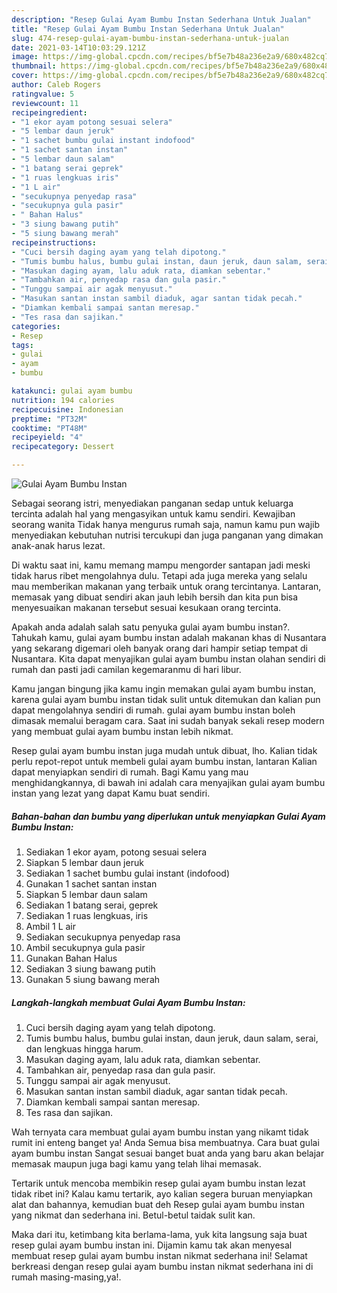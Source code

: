 ```yaml
---
description: "Resep Gulai Ayam Bumbu Instan Sederhana Untuk Jualan"
title: "Resep Gulai Ayam Bumbu Instan Sederhana Untuk Jualan"
slug: 474-resep-gulai-ayam-bumbu-instan-sederhana-untuk-jualan
date: 2021-03-14T10:03:29.121Z
image: https://img-global.cpcdn.com/recipes/bf5e7b48a236e2a9/680x482cq70/gulai-ayam-bumbu-instan-foto-resep-utama.jpg
thumbnail: https://img-global.cpcdn.com/recipes/bf5e7b48a236e2a9/680x482cq70/gulai-ayam-bumbu-instan-foto-resep-utama.jpg
cover: https://img-global.cpcdn.com/recipes/bf5e7b48a236e2a9/680x482cq70/gulai-ayam-bumbu-instan-foto-resep-utama.jpg
author: Caleb Rogers
ratingvalue: 5
reviewcount: 11
recipeingredient:
- "1 ekor ayam potong sesuai selera"
- "5 lembar daun jeruk"
- "1 sachet bumbu gulai instant indofood"
- "1 sachet santan instan"
- "5 lembar daun salam"
- "1 batang serai geprek"
- "1 ruas lengkuas iris"
- "1 L air"
- "secukupnya penyedap rasa"
- "secukupnya gula pasir"
- " Bahan Halus"
- "3 siung bawang putih"
- "5 siung bawang merah"
recipeinstructions:
- "Cuci bersih daging ayam yang telah dipotong."
- "Tumis bumbu halus, bumbu gulai instan, daun jeruk, daun salam, serai, dan lengkuas hingga harum."
- "Masukan daging ayam, lalu aduk rata, diamkan sebentar."
- "Tambahkan air, penyedap rasa dan gula pasir."
- "Tunggu sampai air agak menyusut."
- "Masukan santan instan sambil diaduk, agar santan tidak pecah."
- "Diamkan kembali sampai santan meresap."
- "Tes rasa dan sajikan."
categories:
- Resep
tags:
- gulai
- ayam
- bumbu

katakunci: gulai ayam bumbu 
nutrition: 194 calories
recipecuisine: Indonesian
preptime: "PT32M"
cooktime: "PT48M"
recipeyield: "4"
recipecategory: Dessert

---
```



![Gulai Ayam Bumbu Instan](https://img-global.cpcdn.com/recipes/bf5e7b48a236e2a9/680x482cq70/gulai-ayam-bumbu-instan-foto-resep-utama.jpg)

Sebagai seorang istri, menyediakan panganan sedap untuk keluarga tercinta adalah hal yang mengasyikan untuk kamu sendiri. Kewajiban seorang  wanita Tidak hanya mengurus rumah saja, namun kamu pun wajib menyediakan kebutuhan nutrisi tercukupi dan juga panganan yang dimakan anak-anak harus lezat.

Di waktu  saat ini, kamu memang mampu mengorder santapan jadi meski tidak harus ribet mengolahnya dulu. Tetapi ada juga mereka yang selalu mau memberikan makanan yang terbaik untuk orang tercintanya. Lantaran, memasak yang dibuat sendiri akan jauh lebih bersih dan kita pun bisa menyesuaikan makanan tersebut sesuai kesukaan orang tercinta. 



Apakah anda adalah salah satu penyuka gulai ayam bumbu instan?. Tahukah kamu, gulai ayam bumbu instan adalah makanan khas di Nusantara yang sekarang digemari oleh banyak orang dari hampir setiap tempat di Nusantara. Kita dapat menyajikan gulai ayam bumbu instan olahan sendiri di rumah dan pasti jadi camilan kegemaranmu di hari libur.

Kamu jangan bingung jika kamu ingin memakan gulai ayam bumbu instan, karena gulai ayam bumbu instan tidak sulit untuk ditemukan dan kalian pun dapat mengolahnya sendiri di rumah. gulai ayam bumbu instan boleh dimasak memalui beragam cara. Saat ini sudah banyak sekali resep modern yang membuat gulai ayam bumbu instan lebih nikmat.

Resep gulai ayam bumbu instan juga mudah untuk dibuat, lho. Kalian tidak perlu repot-repot untuk membeli gulai ayam bumbu instan, lantaran Kalian dapat menyiapkan sendiri di rumah. Bagi Kamu yang mau menghidangkannya, di bawah ini adalah cara menyajikan gulai ayam bumbu instan yang lezat yang dapat Kamu buat sendiri.

<!--inarticleads1-->

##### Bahan-bahan dan bumbu yang diperlukan untuk menyiapkan Gulai Ayam Bumbu Instan:

1. Sediakan 1 ekor ayam, potong sesuai selera
1. Siapkan 5 lembar daun jeruk
1. Sediakan 1 sachet bumbu gulai instant (indofood)
1. Gunakan 1 sachet santan instan
1. Siapkan 5 lembar daun salam
1. Sediakan 1 batang serai, geprek
1. Sediakan 1 ruas lengkuas, iris
1. Ambil 1 L air
1. Sediakan secukupnya penyedap rasa
1. Ambil secukupnya gula pasir
1. Gunakan  Bahan Halus
1. Sediakan 3 siung bawang putih
1. Gunakan 5 siung bawang merah




<!--inarticleads2-->

##### Langkah-langkah membuat Gulai Ayam Bumbu Instan:

1. Cuci bersih daging ayam yang telah dipotong.
1. Tumis bumbu halus, bumbu gulai instan, daun jeruk, daun salam, serai, dan lengkuas hingga harum.
1. Masukan daging ayam, lalu aduk rata, diamkan sebentar.
1. Tambahkan air, penyedap rasa dan gula pasir.
1. Tunggu sampai air agak menyusut.
1. Masukan santan instan sambil diaduk, agar santan tidak pecah.
1. Diamkan kembali sampai santan meresap.
1. Tes rasa dan sajikan.




Wah ternyata cara membuat gulai ayam bumbu instan yang nikamt tidak rumit ini enteng banget ya! Anda Semua bisa membuatnya. Cara buat gulai ayam bumbu instan Sangat sesuai banget buat anda yang baru akan belajar memasak maupun juga bagi kamu yang telah lihai memasak.

Tertarik untuk mencoba membikin resep gulai ayam bumbu instan lezat tidak ribet ini? Kalau kamu tertarik, ayo kalian segera buruan menyiapkan alat dan bahannya, kemudian buat deh Resep gulai ayam bumbu instan yang nikmat dan sederhana ini. Betul-betul taidak sulit kan. 

Maka dari itu, ketimbang kita berlama-lama, yuk kita langsung saja buat resep gulai ayam bumbu instan ini. Dijamin kamu tak akan menyesal membuat resep gulai ayam bumbu instan nikmat sederhana ini! Selamat berkreasi dengan resep gulai ayam bumbu instan nikmat sederhana ini di rumah masing-masing,ya!.

